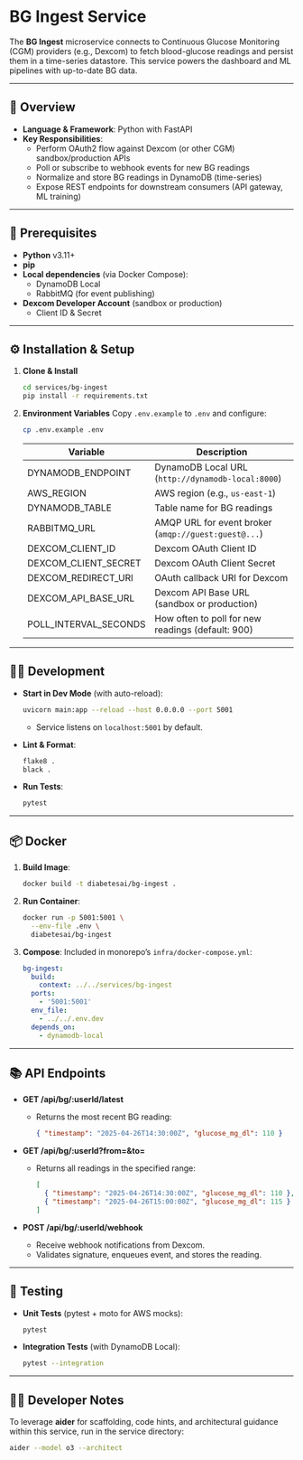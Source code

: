 # BG Ingest Service

The **BG Ingest** microservice connects to Continuous Glucose Monitoring (CGM) providers (e.g., Dexcom) to fetch blood-glucose readings and persist them in a time-series datastore. This service powers the dashboard and ML pipelines with up-to-date BG data.

---

## 🚀 Overview

- **Language & Framework**: Python with FastAPI
- **Key Responsibilities**:
  - Perform OAuth2 flow against Dexcom (or other CGM) sandbox/production APIs
  - Poll or subscribe to webhook events for new BG readings
  - Normalize and store BG readings in DynamoDB (time-series)
  - Expose REST endpoints for downstream consumers (API gateway, ML training)

---

## 🔧 Prerequisites

- **Python** v3.11+
- **pip**
- **Local dependencies** (via Docker Compose):
  - DynamoDB Local
  - RabbitMQ (for event publishing)
- **Dexcom Developer Account** (sandbox or production)
  - Client ID & Secret

---

## ⚙️ Installation & Setup

1. **Clone & Install**
   ```bash
   cd services/bg-ingest
   pip install -r requirements.txt
   ```

2. **Environment Variables**
   Copy `.env.example` to `.env` and configure:
   ```bash
   cp .env.example .env
   ```

   | Variable                 | Description                                         |
   |--------------------------|-----------------------------------------------------|
   | DYNAMODB_ENDPOINT        | DynamoDB Local URL (`http://dynamodb-local:8000`)   |
   | AWS_REGION               | AWS region (e.g., `us-east-1`)                      |
   | DYNAMODB_TABLE           | Table name for BG readings                          |
   | RABBITMQ_URL             | AMQP URL for event broker (`amqp://guest:guest@...`)|
   | DEXCOM_CLIENT_ID         | Dexcom OAuth Client ID                              |
   | DEXCOM_CLIENT_SECRET     | Dexcom OAuth Client Secret                          |
   | DEXCOM_REDIRECT_URI      | OAuth callback URI for Dexcom                       |
   | DEXCOM_API_BASE_URL      | Dexcom API Base URL (sandbox or production)         |
   | POLL_INTERVAL_SECONDS    | How often to poll for new readings (default: 900)   |

---

## 🏃‍♂️ Development

- **Start in Dev Mode** (with auto-reload):
  ```bash
  uvicorn main:app --reload --host 0.0.0.0 --port 5001
  ```
  - Service listens on `localhost:5001` by default.

- **Lint & Format**:
  ```bash
  flake8 .
  black .
  ```

- **Run Tests**:
  ```bash
  pytest
  ```

---

## 📦 Docker

1. **Build Image**:
   ```bash
   docker build -t diabetesai/bg-ingest .
   ```

2. **Run Container**:
   ```bash
   docker run -p 5001:5001 \
     --env-file .env \
     diabetesai/bg-ingest
   ```

3. **Compose**: Included in monorepo’s `infra/docker-compose.yml`:
   ```yaml
   bg-ingest:
     build:
       context: ../../services/bg-ingest
     ports:
       - '5001:5001'
     env_file:
       - ../../.env.dev
     depends_on:
       - dynamodb-local
   ```

---

## 📚 API Endpoints

- **GET /api/bg/:userId/latest**
  - Returns the most recent BG reading:
    ```json
    { "timestamp": "2025-04-26T14:30:00Z", "glucose_mg_dl": 110 }
    ```

- **GET /api/bg/:userId?from=&to=**
  - Returns all readings in the specified range:
    ```json
    [
      { "timestamp": "2025-04-26T14:30:00Z", "glucose_mg_dl": 110 },
      { "timestamp": "2025-04-26T15:00:00Z", "glucose_mg_dl": 115 }
    ]
    ```

- **POST /api/bg/:userId/webhook**
  - Receive webhook notifications from Dexcom.
  - Validates signature, enqueues event, and stores the reading.

---

## 🧪 Testing

- **Unit Tests** (pytest + moto for AWS mocks):
  ```bash
  pytest
  ```
- **Integration Tests** (with DynamoDB Local):
  ```bash
  pytest --integration
  ```

---

## 🧑‍💻 Developer Notes

To leverage **aider** for scaffolding, code hints, and architectural guidance within this service, run in the service directory:

```bash
aider --model o3 --architect
```

